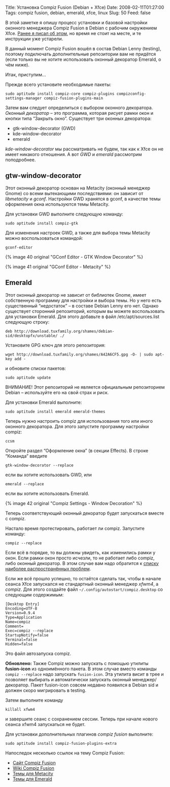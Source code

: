 Title: Установка Compiz Fusion (Debian + Xfce)
Date: 2008-02-11T01:27:00
Tags: compiz fusion, debian, emerald, xfce, linux
Slug: 50
Feed: false

В этой заметке я опишу процесс установки и базовой настройки оконного менеджера Compiz Fusion в Debian с рабочим окружением Xfce. [Ранее я писал об этом](http://cornelius.net.ru/blog/compiz-fusion-debian-xfce), но время не стоит на месте, и те инструкции уже устарели.

В данный момент Compiz Fusion вошёл в состав Debian Lenny (testing), поэтому подключать дополнительные репозитории вам не придётся (если только вы не хотите использовать оконный декоратор Emerald, о чём ниже).

Итак, приступим…

<!-- more -->

Прежде всего установите необходимые пакеты:

    sudo aptitude install compiz-core compiz-plugins compizconfig-settings-manager compiz-fusion-plugins-main

Затем вам следует определиться с выбором оконного декоратора. *Оконный декоратор* – это программа, которая рисует рамки окон и кнопки типа “Закрыть окно”. Существует три оконных декоратора:

* gtk-window-decorator (GWD)
* kde-window-decorator
* emerald

*kde-window-decorator* мы рассматривать не будем, так как к Xfce он не имеет никакого отношения. А вот *GWD* и *emerald* рассмотрим поподробнее.

## gtw-window-decorator

Этот оконный декоратор основан на Metacity (оконный менеджер Gnome) со всеми вытекающими последствиями: он зависит от *libmetacity* и *gconf*. Настройки GWD хранятся в gconf, в качестве темы оформления окна используются темы Metacity.

Для установки GWD выполните следующую команду:

    sudo aptitude install compiz-gtk

Для изменения настроек GWD, а также для выбора темы Metacity можно воспользоваться командой:

    gconf-editor
    
{% image 40 original "GConf Editor - GTK Window Decorator" %}

{% image 41 original "GConf Editor - Metacity" %}

## Emerald

Этот оконный декоратор не зависит от библиотек Gnome, имеет собственную программу для настройки и выбора темы. Но у него есть существенный “недостаток” – в составе Debian Lenny его нет. Однако существует сторонний репозиторий, которым вы можете воспользовать для установки Emerald. Для этого добавьте в файл /etc/apt/sources.list следующую строку:

    deb http://download.tuxfamily.org/shames/debian-sid/desktopfx/unstable/ ./
    
Установите GPG ключ для этого репозитория:

    wget http://download.tuxfamily.org/shames/A42A6CF5.gpg -O- | sudo apt-key add -
    
и обновите списки пакетов:

    sudo aptitude update

ВНИМАНИЕ! Этот репозиторий не является официальным репозиторием Debian – используйте его на свой страх и риск.

Для установки Emerald выполните:

    sudo aptitude install emerald emerald-themes

Теперь нужно настроить compiz для использования того или иного оконного декоратора. Для этого запустите программу настройки compiz:

    ccsm
    
Откройте раздел “Оформление окна” (в секции Effects). В строке “Команда” введите

    gtk-window-decorator --replace
    
если вы хотите использовать GWD, или

    emerald --replace

если вы хотите использовать Emerald.

{% image 42 original "Compiz Settings - Window Decoration" %}

Теперь соответствующий оконный декоратор будет запускаться вместе с compiz.

Настало время протестировать, работает ли compiz. Запустите команду:

    compiz --replace
    
Если всё в порядке, то вы должны увидеть, как изменились рамки у окон. Если рамки окон просто исчезли, то не работает либо compiz, либо оконный декоратор. В этом случае вам надо обратится к [списку наиболее распространённых проблем](http://wiki.compiz-fusion.org/FAQ).

Если же всё прошло успешно, то остаётся сделать так, чтобы в начале сеанса Xfce запускался не стандартный оконный менеджер *xfwm4*, а *compiz*. Для этого создайте файл `~/.config/autostart/compiz.desktop` со следующим содержимым:

    [Desktop Entry]
    Encoding=UTF-8
    Version=0.9.4
    Type=Application
    Name=compiz
    Comment=
    Exec=compiz --replace
    StartupNotify=false
    Terminal=false
    Hidden=false
    
Это файл автозапуска compiz.

**Обновлено:** Также Compiz можно запускать с помощью утилиты **fusion-icon** из одноимённого пакета. В этом случае вместо команды `compiz --replace` надо запускать `fusion-icon`. Эта утилита висит в трее и позволяет выбирать и автоматически запускать оконный менеджер/декоратор. Пакет fusion-icon совсем недавно появился в Debian sid и должен скоро мигрировать в testing.

Затем выполните команду

    killall xfwm4
    
и завершите сеанс с сохранением сессии. Теперь при начале нового сеанса xfwm4 запускаться не будет.

Для установки дополнительных плагинов *compiz fusion* выполните:

    sudo aptitude install compiz-fusion-plugins-extra
    
Напоследок несколько ссылок на тему Compiz Fusion:

* [Сайт Compiz Fusion](http://www.compiz-fusion.org/)
* [Wiki Compiz Fusion](http://wiki.compiz-fusion.org/)
* [Темы для Metacity](http://compiz-themes.org/index.php?xcontentmode=101)
* [Темы для Emerald](http://compiz-themes.org/index.php?xcontentmode=103)
